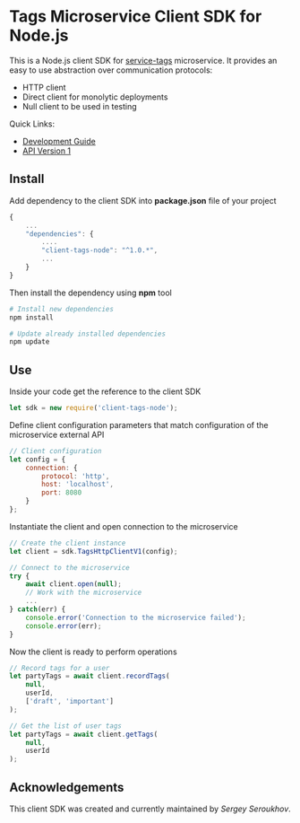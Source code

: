 # Tags Microservice Client SDK for Node.js

This is a Node.js client SDK for [service-tags](https://github.com/pip-services-content2/service-tags-node) microservice.
It provides an easy to use abstraction over communication protocols:

* HTTP client
* Direct client for monolytic deployments
* Null client to be used in testing

<a name="links"></a> Quick Links:

* [Development Guide](doc/Development.md)
* [API Version 1](doc/NodeClientApiV1.md)

## Install

Add dependency to the client SDK into **package.json** file of your project
```javascript
{
    ...
    "dependencies": {
        ....
        "client-tags-node": "^1.0.*",
        ...
    }
}
```

Then install the dependency using **npm** tool
```bash
# Install new dependencies
npm install

# Update already installed dependencies
npm update
```

## Use

Inside your code get the reference to the client SDK
```javascript
let sdk = new require('client-tags-node');
```

Define client configuration parameters that match configuration of the microservice external API
```javascript
// Client configuration
let config = {
    connection: {
        protocol: 'http',
        host: 'localhost', 
        port: 8080
    }
};
```

Instantiate the client and open connection to the microservice
```javascript
// Create the client instance
let client = sdk.TagsHttpClientV1(config);

// Connect to the microservice
try {
    await client.open(null);
    // Work with the microservice
    ...
} catch(err) {
    console.error('Connection to the microservice failed');
    console.error(err);
}
```

Now the client is ready to perform operations
```javascript
// Record tags for a user
let partyTags = await client.recordTags(
    null,
    userId,
    ['draft', 'important']
);
```

```javascript
// Get the list of user tags
let partyTags = await client.getTags(
    null,
    userId
);
```    

## Acknowledgements

This client SDK was created and currently maintained by *Sergey Seroukhov*.

